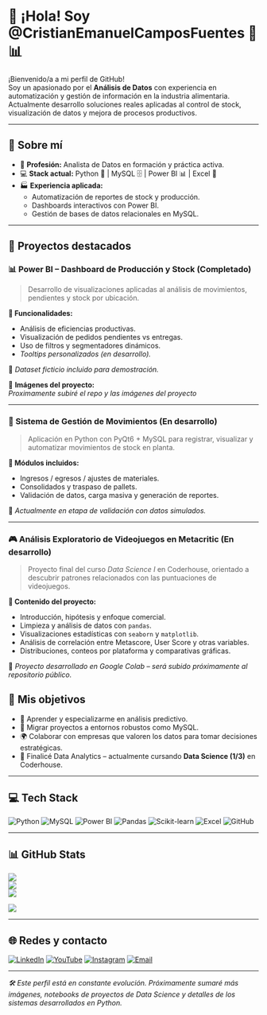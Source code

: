 # 👋 ¡Hola! Soy **@CristianEmanuelCamposFuentes** 🍫📊

¡Bienvenido/a a mi perfil de GitHub!  
Soy un apasionado por el **Análisis de Datos** con experiencia en automatización y gestión de información en la industria alimentaria. Actualmente desarrollo soluciones reales aplicadas al control de stock, visualización de datos y mejora de procesos productivos.

---

## 🧠 Sobre mí

- 🎯 **Profesión:** Analista de Datos en formación y práctica activa.
- 💻 **Stack actual:** Python 🐍 | MySQL 🗄️ | Power BI 📊 | Excel 📑
- 🏭 **Experiencia aplicada:**  
  - Automatización de reportes de stock y producción.  
  - Dashboards interactivos con Power BI.  
  - Gestión de bases de datos relacionales en MySQL.

---

## 🚀 Proyectos destacados

### 📊 Power BI – Dashboard de Producción y Stock (Completado)

> Desarrollo de visualizaciones aplicadas al análisis de movimientos, pendientes y stock por ubicación.

**🔹 Funcionalidades:**
- Análisis de eficiencias productivas.
- Visualización de pedidos pendientes vs entregas.
- Uso de filtros y segmentadores dinámicos.
- *Tooltips personalizados (en desarrollo).*

📎 *Dataset ficticio incluido para demostración.*

📸 **Imágenes del proyecto:**  
*Proximamente subiré el repo y las imágenes del proyecto*

---

### 🐍 Sistema de Gestión de Movimientos (En desarrollo)

> Aplicación en Python con PyQt6 + MySQL para registrar, visualizar y automatizar movimientos de stock en planta.

**🔹 Módulos incluidos:**
- Ingresos / egresos / ajustes de materiales.
- Consolidados y traspaso de pallets.
- Validación de datos, carga masiva y generación de reportes.

🧪 *Actualmente en etapa de validación con datos simulados.*

---

### 🎮 Análisis Exploratorio de Videojuegos en Metacritic (En desarrollo)

> Proyecto final del curso *Data Science I* en Coderhouse, orientado a descubrir patrones relacionados con las puntuaciones de videojuegos.

**🔹 Contenido del proyecto:**
- Introducción, hipótesis y enfoque comercial.
- Limpieza y análisis de datos con `pandas`.
- Visualizaciones estadísticas con `seaborn` y `matplotlib`.
- Análisis de correlación entre Metascore, User Score y otras variables.
- Distribuciones, conteos por plataforma y comparativas gráficas.

📍 *Proyecto desarrollado en Google Colab – será subido próximamente al repositorio público.*


## 🎯 Mis objetivos

- 🧠 Aprender y especializarme en análisis predictivo.
- 🔄 Migrar proyectos a entornos robustos como MySQL.
- 🌍 Colaborar con empresas que valoren los datos para tomar decisiones estratégicas.
- 📌 Finalicé Data Analytics – actualmente cursando **Data Science (1/3)** en Coderhouse.

---

## 💻 Tech Stack

![Python](https://img.shields.io/badge/python-3670A0?style=for-the-badge&logo=python&logoColor=ffdd54)
![MySQL](https://img.shields.io/badge/mysql-4479A1.svg?style=for-the-badge&logo=mysql&logoColor=white)
![Power BI](https://img.shields.io/badge/power_bi-F2C811?style=for-the-badge&logo=powerbi&logoColor=black)
![Pandas](https://img.shields.io/badge/pandas-%23150458.svg?style=for-the-badge&logo=pandas&logoColor=white)
![Scikit-learn](https://img.shields.io/badge/scikit--learn-%23F7931E.svg?style=for-the-badge&logo=scikit-learn&logoColor=white)
![Excel](https://img.shields.io/badge/Excel-%23219833.svg?style=for-the-badge&logo=microsoft-excel&logoColor=white)
![GitHub](https://img.shields.io/badge/github-%23121011.svg?style=for-the-badge&logo=github&logoColor=white)


---

## 📊 GitHub Stats

![](https://github-readme-stats.vercel.app/api?username=CristianEmanuelCamposFuentes&theme=dark&hide_border=false&include_all_commits=true&count_private=true)  
![](https://nirzak-streak-stats.vercel.app/?user=CristianEmanuelCamposFuentes&theme=dark&hide_border=false)  
![](https://github-readme-stats.vercel.app/api/top-langs/?username=CristianEmanuelCamposFuentes&theme=dark&hide_border=false&layout=compact)

[![](https://visitcount.itsvg.in/api?id=CristianEmanuelCamposFuentes&icon=0&color=0)](https://visitcount.itsvg.in)

---

## 🌐 Redes y contacto

[![LinkedIn](https://img.shields.io/badge/LinkedIn-%230077B5.svg?logo=linkedin&logoColor=white)](https://linkedin.com/in/cristian-emanuel-campos-fuentes)
[![YouTube](https://img.shields.io/badge/YouTube-%23FF0000.svg?logo=YouTube&logoColor=white)](https://youtube.com/@emanuelcampos1838)
[![Instagram](https://img.shields.io/badge/Instagram-%23E4405F.svg?logo=Instagram&logoColor=white)](https://instagram.com/tabacampos)
[![Email](https://img.shields.io/badge/Email-D14836?logo=gmail&logoColor=white)](mailto:cristianemanuelcamposfuentes@hotmail.com)

---

_🛠️ Este perfil está en constante evolución. Próximamente sumaré más imágenes, notebooks de proyectos de Data Science y detalles de los sistemas desarrollados en Python._

